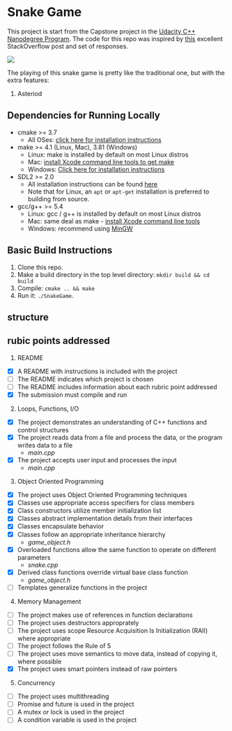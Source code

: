 # Snake Game

This project is start from the Capstone project in the [Udacity C++ Nanodegree Program](https://www.udacity.com/course/c-plus-plus-nanodegree--nd213). The code for this repo was inspired by [this](https://codereview.stackexchange.com/questions/212296/snake-game-in-c-with-sdl) excellent StackOverflow post and set of responses.

<img src="snake_game.gif"/>

The playing of this snake game is pretty like the traditional one, but with the extra features:
1. Asteriod


## Dependencies for Running Locally
* cmake >= 3.7
  * All OSes: [click here for installation instructions](https://cmake.org/install/)
* make >= 4.1 (Linux, Mac), 3.81 (Windows)
  * Linux: make is installed by default on most Linux distros
  * Mac: [install Xcode command line tools to get make](https://developer.apple.com/xcode/features/)
  * Windows: [Click here for installation instructions](http://gnuwin32.sourceforge.net/packages/make.htm)
* SDL2 >= 2.0
  * All installation instructions can be found [here](https://wiki.libsdl.org/Installation)
  * Note that for Linux, an `apt` or `apt-get` installation is preferred to building from source.
* gcc/g++ >= 5.4
  * Linux: gcc / g++ is installed by default on most Linux distros
  * Mac: same deal as make - [install Xcode command line tools](https://developer.apple.com/xcode/features/)
  * Windows: recommend using [MinGW](http://www.mingw.org/)

## Basic Build Instructions

1. Clone this repo.
2. Make a build directory in the top level directory: `mkdir build && cd build`
3. Compile: `cmake .. && make`
4. Run it: `./SnakeGame`.

## structure


## rubic points addressed  

1. README  
- [x] A README with instructions is included with the project  
- [ ] The README indicates which project is chosen  
- [ ] The README includes information about each rubric point addressed  
- [x] The submission must compile and run  

2. Loops, Functions, I/O  
- [x] The project demonstrates an understanding of C++ functions and control structures  
- [x] The project reads data from a file and process the data, or the program writes data to a file  
    * *main.cpp*  
- [x] The project accepts user input and processes the input  
    * *main.cpp*  

3. Object Oriented Programming  
- [x] The project uses Object Oriented Programming techniques  
- [x] Classes use appropriate access specifiers for class members  
- [x] Class constructors utilize member initialization list  
- [x] Classes abstract implementation details from their interfaces  
- [x] Classes encapsulate behavior  
- [x] Classes follow an appropriate inheritance hierarchy  
    * *game_object.h* 
- [x] Overloaded functions allow the same function to operate on different parameters 
    * *snake.cpp* 
- [x] Derived class functions override virtual base class function 
    * *game_object.h* 
- [ ] Templates generalize functions in the project  

4. Memory Management  
- [ ] The project makes use of references in function declarations  
- [ ] The project uses destructors approprately  
- [ ] The project uses scope Resource Acquisition Is Initialization (RAII) where appropriate  
- [ ] The project follows the Rule of 5  
- [ ] The project uses move semantics to move data, instead of copying it, where possible
- [x] The project uses smart pointers instead of raw pointers

5. Concurrency  
- [ ] The project uses multithreading  
- [ ] Promise and future is used in the project  
- [ ] A mutex or lock is used in the project  
- [ ] A condition variable is used in the project  
